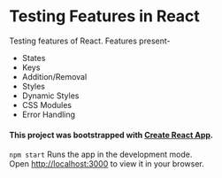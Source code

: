 # Testing Features in React

Testing features of React. Features present-
- States
- Keys
- Addition/Removal
- Styles
- Dynamic Styles
- CSS Modules
- Error Handling

#### This project was bootstrapped with [Create React App](https://github.com/facebook/create-react-app).
`npm start`
Runs the app in the development mode.\
Open [http://localhost:3000](http://localhost:3000) to view it in your browser.
